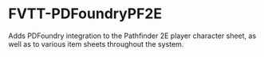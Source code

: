 # FVTT-PDFoundryPF2E
Adds PDFoundry integration to the Pathfinder 2E player character sheet, as well as to various item sheets throughout the system.